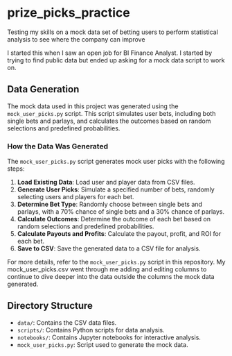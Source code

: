 # prize_picks_practice
Testing my skills on a mock data set of betting users to perform statistical analysis to see where the company can improve


I started this when I saw an open job for BI Finance Analyst. I started by trying to find public data but ended up asking for a mock data script to work on.

## Data Generation

The mock data used in this project was generated using the `mock_user_picks.py` script. This script simulates user bets, including both single bets and parlays, and calculates the outcomes based on random selections and predefined probabilities.

### How the Data Was Generated

The `mock_user_picks.py` script generates mock user picks with the following steps:
1. **Load Existing Data**: Load user and player data from CSV files.
2. **Generate User Picks**: Simulate a specified number of bets, randomly selecting users and players for each bet.
3. **Determine Bet Type**: Randomly choose between single bets and parlays, with a 70% chance of single bets and a 30% chance of parlays.
4. **Calculate Outcomes**: Determine the outcome of each bet based on random selections and predefined probabilities.
5. **Calculate Payouts and Profits**: Calculate the payout, profit, and ROI for each bet.
6. **Save to CSV**: Save the generated data to a CSV file for analysis.

For more details, refer to the `mock_user_picks.py` script in this repository. My mock_user_picks.csv went through me adding and editing columns to continue to dive deeper into the data outside the columns the mock data generated.

## Directory Structure

- `data/`: Contains the CSV data files.
- `scripts/`: Contains Python scripts for data analysis.
- `notebooks/`: Contains Jupyter notebooks for interactive analysis.
- `mock_user_picks.py`: Script used to generate the mock data.

